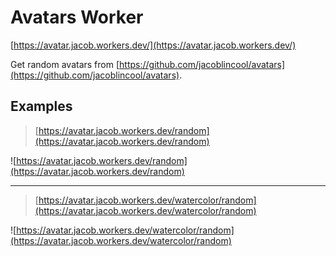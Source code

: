 # Avatars Worker

[https://avatar.jacob.workers.dev/](https://avatar.jacob.workers.dev/)

Get random avatars from [https://github.com/jacoblincool/avatars](https://github.com/jacoblincool/avatars).

## Examples

> [https://avatar.jacob.workers.dev/random](https://avatar.jacob.workers.dev/random)

![https://avatar.jacob.workers.dev/random](https://avatar.jacob.workers.dev/random)

---

> [https://avatar.jacob.workers.dev/watercolor/random](https://avatar.jacob.workers.dev/watercolor/random)

![https://avatar.jacob.workers.dev/watercolor/random](https://avatar.jacob.workers.dev/watercolor/random)
